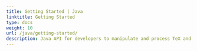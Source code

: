 ```yaml
---
title: Getting Started | Java
linktitle: Getting Started
type: docs
weight: 10
url: /java/getting-started/
description: Java API for developers to manipulate and process TeX and LaTeX files. Learn the fundamentals to start working with the solution.
---
```

